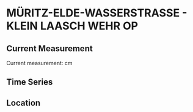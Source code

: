 # MÜRITZ-ELDE-WASSERSTRASSE - KLEIN LAASCH WEHR OP

## Current Measurement

Current measurement: <Value topic="rivers/pegel-online/MEW/KLEIN LAASCH WEHR OP/measurementValue"/> cm

## Time Series

<TimeSeries topic="rivers/pegel-online/MEW/KLEIN LAASCH WEHR OP/measurementValue" period="week" />

## Location

<WorldMap>
  <Marker lat="53.358156033104876" lon="11.591910340726931" labelTopic="rivers/pegel-online/MEW/KLEIN LAASCH WEHR OP" />
</WorldMap>
